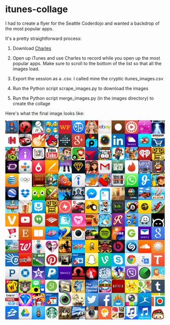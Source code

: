 itunes-collage
==============

I had to create a flyer for the Seattle Coderdojo and wanted a backdrop of the most popular apps.

It's a pretty straightforward process:

1. Download [Charles](http://www.charlesproxy.com/)

2. Open up iTunes and use Charles to record while you open up the most popular apps. Make sure to scroll to the bottom of the list so that all the images load.

3. Export the session as a .csv. I called mine the cryptic itunes_images.csv

4. Run the Python script scrape_images.py to download the images

5. Run the Python script merge_images.py (in the images directory) to create the collage

Here's what the final image looks like:

![Image](https://github.com/lindsayrgwatt/itunes-collage/blob/master/images/collage.jpg)
